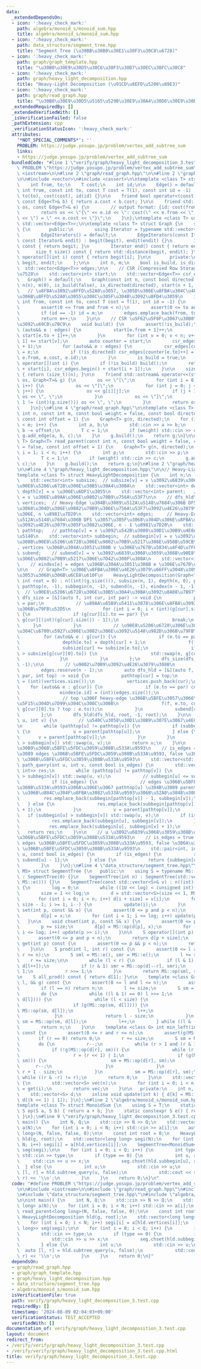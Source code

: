 ```yaml
---
data:
  _extendedDependsOn:
  - icon: ':heavy_check_mark:'
    path: algebra/monoid_s/monoid_sum.hpp
    title: algebra/monoid_s/monoid_sum.hpp
  - icon: ':heavy_check_mark:'
    path: data_structure/segment_tree.hpp
    title: "Segment Tree (\u30BB\u30B0\u30E1\u30F3\u30C8\u6728)"
  - icon: ':heavy_check_mark:'
    path: graph/graph_template.hpp
    title: "\u30B0\u30E9\u30D5\u30C6\u30F3\u30D7\u30EC\u30FC\u30C8"
  - icon: ':heavy_check_mark:'
    path: graph/heavy_light_decomposition.hpp
    title: "Heavy-Light Decomposition (\u91CD\u8EFD\u5206\u89E3)"
  - icon: ':heavy_check_mark:'
    path: graph/read_graph.hpp
    title: "\u30B0\u30E9\u30D5\u5165\u529B\u30E9\u30A4\u30D6\u30E9\u30EA"
  _extendedRequiredBy: []
  _extendedVerifiedWith: []
  _isVerificationFailed: false
  _pathExtension: cpp
  _verificationStatusIcon: ':heavy_check_mark:'
  attributes:
    '*NOT_SPECIAL_COMMENTS*': ''
    PROBLEM: https://judge.yosupo.jp/problem/vertex_add_subtree_sum
    links:
    - https://judge.yosupo.jp/problem/vertex_add_subtree_sum
  bundledCode: "#line 1 \"verify/graph/heavy_light_decomposition_3.test.cpp\"\n#define\
    \ PROBLEM \"https://judge.yosupo.jp/problem/vertex_add_subtree_sum\"\n\n#include\
    \ <iostream>\n\n#line 2 \"graph/read_graph.hpp\"\n\n#line 2 \"graph/graph_template.hpp\"\
    \n\n#include <vector>\n#include <cassert>\n\ntemplate <class T> struct Edge {\n\
    \    int from, to;\n    T cost;\n    int id;\n\n    Edge() = default;\n    Edge(const\
    \ int from, const int to, const T cost = T(1), const int id = -1) : from(from),\
    \ to(to), cost(cost), id(id) {}\n\n    friend bool operator<(const Edge<T>& a,\
    \ const Edge<T>& b) { return a.cost < b.cost; }\n\n    friend std::ostream& operator<<(std::ostream&\
    \ os, const Edge<T>& e) {\n        // output format: {id: cost(from, to) = cost}\n\
    \        return os << \"{\" << e.id << \": cost(\" << e.from << \", \" << e.to\
    \ << \") = \" << e.cost << \"}\";\n    }\n};\ntemplate <class T> using Edges =\
    \ std::vector<Edge<T>>;\n\ntemplate <class T> struct Graph {\n    struct EdgeIterators\
    \ {\n       public:\n        using Iterator = typename std::vector<Edge<T>>::iterator;\n\
    \        EdgeIterators() = default;\n        EdgeIterators(const Iterator& begit,\
    \ const Iterator& endit) : begit(begit), endit(endit) {}\n        Iterator begin()\
    \ const { return begit; }\n        Iterator end() const { return endit; }\n  \
    \      size_t size() const { return std::distance(begit, endit); }\n        Edge<T>&\
    \ operator[](int i) const { return begit[i]; }\n\n       private:\n        Iterator\
    \ begit, endit;\n    };\n\n    int n, m;\n    bool is_build, is_directed;\n  \
    \  std::vector<Edge<T>> edges;\n\n    // CSR (Compressed Row Storage) \u5F62\u5F0F\
    \u7528\n    std::vector<int> start;\n    std::vector<Edge<T>> csr_edges;\n\n \
    \   Graph() = default;\n    Graph(const int n, const bool directed = false) :\
    \ n(n), m(0), is_build(false), is_directed(directed), start(n + 1, 0) {}\n\n \
    \   // \u8FBA\u3092\u8FFD\u52A0\u3057, \u305D\u306E\u8FBA\u304C\u4F55\u756A\u76EE\
    \u306B\u8FFD\u52A0\u3055\u308C\u305F\u304B\u3092\u8FD4\u3059\n    int add_edge(const\
    \ int from, const int to, const T cost = T(1), int id = -1) {\n        assert(!is_build);\n\
    \        assert(0 <= from and from < n);\n        assert(0 <= to and to < n);\n\
    \        if (id == -1) id = m;\n        edges.emplace_back(from, to, cost, id);\n\
    \        return m++;\n    }\n\n    // CSR \u5F62\u5F0F\u3067\u30B0\u30E9\u30D5\
    \u3092\u69CB\u7BC9\n    void build() {\n        assert(!is_build);\n        for\
    \ (auto&& e : edges) {\n            start[e.from + 1]++;\n            if (!is_directed)\
    \ start[e.to + 1]++;\n        }\n        for (int v = 0; v < n; v++) start[v +\
    \ 1] += start[v];\n        auto counter = start;\n        csr_edges.resize(start.back()\
    \ + 1);\n        for (auto&& e : edges) {\n            csr_edges[counter[e.from]++]\
    \ = e;\n            if (!is_directed) csr_edges[counter[e.to]++] = Edge(e.to,\
    \ e.from, e.cost, e.id);\n        }\n        is_build = true;\n    }\n\n    EdgeIterators\
    \ operator[](int i) {\n        if (!is_build) build();\n        return EdgeIterators(csr_edges.begin()\
    \ + start[i], csr_edges.begin() + start[i + 1]);\n    }\n\n    size_t size() const\
    \ { return (size_t)(n); }\n\n    friend std::ostream& operator<<(std::ostream&\
    \ os, Graph<T>& g) {\n        os << \"[\";\n        for (int i = 0; i < (int)(g.size());\
    \ i++) {\n            os << \"[\";\n            for (int j = 0; j < (int)(g[i].size());\
    \ j++) {\n                os << g[i][j];\n                if (j + 1 != (int)(g[i].size()))\
    \ os << \", \";\n            }\n            os << \"]\";\n            if (i +\
    \ 1 != (int)(g.size())) os << \", \";\n        }\n        return os << \"]\";\n\
    \    }\n};\n#line 4 \"graph/read_graph.hpp\"\n\ntemplate <class T> Graph<T> read_graph(const\
    \ int n, const int m, const bool weight = false, const bool directed = false,\
    \ const int offset = 1) {\n    Graph<T> g(n, directed);\n    for (int i = 0; i\
    \ < m; i++) {\n        int a, b;\n        std::cin >> a >> b;\n        a -= offset,\
    \ b -= offset;\n        T c = 1;\n        if (weight) std::cin >> c;\n       \
    \ g.add_edge(a, b, c);\n    }\n    g.build();\n    return g;\n}\n\ntemplate <class\
    \ T> Graph<T> read_parent(const int n, const bool weight = false, const bool directed\
    \ = false, const int offset = 1) {\n    Graph<T> g(n, directed);\n    for (int\
    \ i = 1; i < n; i++) {\n        int p;\n        std::cin >> p;\n        p -= offset;\n\
    \        T c = 1;\n        if (weight) std::cin >> c;\n        g.add_edge(p, i,\
    \ c);\n    }\n    g.build();\n    return g;\n}\n#line 2 \"graph/heavy_light_decomposition.hpp\"\
    \n\n#line 4 \"graph/heavy_light_decomposition.hpp\"\n\n// Heavy-Light Decomposition\n\
    template <class T> struct HeavyLightDecomposition {\n    int n;\n    // dfs_size\n\
    \    std::vector<int> subsize;  // subsize[v] = v \u3092\u6839\u3068\u3059\u308B\
    \u90E8\u5206\u6728\u306E\u30B5\u30A4\u30BA\n    std::vector<int> depth;    //\
    \ depth[v] = v \u306E\u6DF1\u3055\n    std::vector<int> parent;   // parent[v]\
    \ = v \u306E\u89AA\u306E\u9802\u70B9\u756A\u53F7\n\n    // dfs_hld\n    std::vector<int>\
    \ vertices;  // Heavy-Edge \u304B\u3089\u512A\u5148\u7684\u306B DFS \u3057\u305F\
    \u3068\u304D\u306E\u9802\u70B9\u306E\u756A\u53F7\u3092\u4E26\u3079\u305F\u3082\
    \u306E, n \u8981\u7D20\n    std::vector<int> edges;     // Heavy-Edge \u304B\u3089\
    \u512A\u5148\u7684\u306B DFS \u3057\u305F\u3068\u304D\u306E\u8FBA\u306E\u756A\u53F7\
    \u3092\u4E26\u3079\u305F\u3082\u306E, n - 1 \u8981\u7D20\n    std::vector<int>\
    \ pathtop;   // pathtop[v] = v \u3092\u542B\u3080\u30D1\u30B9\u4E0A\u306E\u7956\
    \u5148\n    std::vector<int> subbegin;  // subbegin[v] = v \u3092\u6839\u3068\u3059\
    \u308B\u90E8\u5206\u6728\u306E\u9802\u70B9\u5217\u306E\u958B\u59CB\u4F4D\u7F6E\
    , vertices \u306B\u304A\u3051\u308B v \u306E\u767B\u5834\u4F4D\u7F6E\n    std::vector<int>\
    \ subend;    // subend[v] = v \u3092\u6839\u3068\u3059\u308B\u90E8\u5206\u6728\
    \u306E\u9802\u70B9\u5217\u306E\u7D42\u308F\u308A\n    std::vector<int> eindex;\
    \    // eindex[e] = edges \u306B\u304A\u3051\u308B e \u306E\u767B\u5834\u4F4D\u7F6E\
    \n\n    // Graph<T> \u306E\u8FBA\u306E\u4E26\u3079\u66FF\u3048\u3092\u884C\u3046\
    \u3053\u3068\u306B\u6CE8\u610F\n    HeavyLightDecomposition(Graph<T>& g, const\
    \ int root = 0) : n((int)(g.size())), subsize(n, 1), depth(n, 0), parent(n, -1),\
    \ pathtop(n, -1), subbegin(n, -1), subend(n, -1), eindex(n - 1, -1) {\n      \
    \  // \u90E8\u5206\u6728\u306E\u30B5\u30A4\u30BA\u3092\u8A08\u7B97\n        auto\
    \ dfs_size = [&](auto f, int cur, int par) -> void {\n            parent[cur]\
    \ = par;\n            // \u89AA\u65B9\u5411\u3078\u306E\u8FBA\u3092\u672B\u5C3E\
    \u306B\u79FB\u52D5\n            for (int i = 0; i < (int)(g[cur].size()); i++)\
    \ {\n                if (g[cur][i].to == par) {\n                    std::swap(g[cur][i],\
    \ g[cur][(int)(g[cur].size()) - 1]);\n                    break;\n           \
    \     }\n            }\n            // \u90E8\u5206\u6728\u306E\u30B5\u30A4\u30BA\
    \u304C\u6700\u5927\u306E\u3082\u306E\u3092\u5148\u982D\u306B\u79FB\u52D5\n   \
    \         for (auto&& e : g[cur]) {\n                if (e.to == par) continue;\n\
    \                depth[e.to] = depth[cur] + 1;\n                f(f, e.to, cur);\n\
    \                subsize[cur] += subsize[e.to];\n                if (subsize[e.to]\
    \ > subsize[g[cur][0].to]) {\n                    std::swap(e, g[cur][0]);\n \
    \               }\n            }\n        };\n        dfs_size(dfs_size, root,\
    \ -1);\n\n        // \u9802\u70B9\u3092\u4E26\u3079\u308B\n        vertices.reserve(n);\n\
    \        edges.reserve(n - 1);\n        auto dfs_hld = [&](auto f, int cur, int\
    \ par, int top) -> void {\n            pathtop[cur] = top;\n            subbegin[cur]\
    \ = (int)(vertices.size());\n            vertices.push_back(cur);\n\n        \
    \    for (auto&& e : g[cur]) {\n                if (e.to == par) continue;\n \
    \               eindex[e.id] = (int)(edges.size());\n                edges.push_back(e.id);\n\
    \                // top \u306F heavy-edge \u306B\u5BFE\u3057\u3066\u306E\u307F\
    \u5F15\u304D\u7D99\u304C\u308C\u308B\n                f(f, e.to, cur, (e.to ==\
    \ g[cur][0].to ? top : e.to));\n            }\n            subend[cur] = (int)(vertices.size());\n\
    \        };\n        dfs_hld(dfs_hld, root, -1, root);\n    }\n\n    int lca(int\
    \ u, int v) {\n        // \u540C\u3058\u30D1\u30B9\u307E\u3067\u4E0A\u304C\u308B\
    \n        while (pathtop[u] != pathtop[v]) {\n            if (subbegin[u] > subbegin[v])\
    \ {\n                u = parent[pathtop[u]];\n            } else {\n         \
    \       v = parent[pathtop[v]];\n            }\n        }\n        if (subbegin[u]\
    \ > subbegin[v]) std::swap(u, v);\n        return u;\n    }\n\n    // u - v \u30D1\
    \u30B9\u306B\u5BFE\u5FDC\u3059\u308B\u533A\u9593\n    // is_edges = true \u306A\
    \u3089 edges \u306B\u5BFE\u5FDC\u3059\u308B\u533A\u9593, false \u306A\u3089 vertices\
    \ \u306B\u5BFE\u5FDC\u3059\u308B\u533A\u9593\n    std::vector<std::pair<int, int>>\
    \ path_query(int u, int v, const bool is_edges) {\n        std::vector<std::pair<int,\
    \ int>> res;\n        while (pathtop[u] != pathtop[v]) {\n            if (subbegin[u]\
    \ > subbegin[v]) std::swap(u, v);\n            // subbegin[u] <= subbegin[v]\n\
    \            if (is_edges) {\n                // edges \u306B\u5BFE\u5FDC\u3059\
    \u308B\u533A\u9593\u306A\u306E\u3067 pathtop[u] \u304B\u3089 parent[pathtop[u]]\
    \ \u306B\u884C\u304F\u8FBA\u3082\u533A\u9593\u306B\u52A0\u3048\u308B\n       \
    \         res.emplace_back(subbegin[pathtop[v]] - 1, subbegin[v]);\n         \
    \   } else {\n                res.emplace_back(subbegin[pathtop[v]], subbegin[v]\
    \ + 1);\n            }\n            v = parent[pathtop[v]];\n        }\n     \
    \   if (subbegin[u] > subbegin[v]) std::swap(u, v);\n        if (is_edges) {\n\
    \            res.emplace_back(subbegin[u], subbegin[v]);\n        } else {\n \
    \           res.emplace_back(subbegin[u], subbegin[v] + 1);\n        }\n     \
    \   return res;\n    }\n\n    // u \u3092\u6839\u3068\u3059\u308B\u90E8\u5206\u6728\
    \u306B\u5BFE\u5FDC\u3059\u308B\u533A\u9593\n    // is_edges = true \u306A\u3089\
    \ edges \u306B\u5BFE\u5FDC\u3059\u308B\u533A\u9593, false \u306A\u3089 vertices\
    \ \u306B\u5BFE\u5FDC\u3059\u308B\u533A\u9593\n    std::pair<int, int> subtree_query(int\
    \ u, const bool is_edges) {\n        if (is_edges) {\n            return {subbegin[u],\
    \ subend[u] - 1};\n        } else {\n            return {subbegin[u], subend[u]};\n\
    \        }\n    }\n};\n#line 4 \"data_structure/segment_tree.hpp\"\ntemplate <class\
    \ MS> struct SegmentTree {\n   public:\n    using S = typename MS::S;\n    SegmentTree()\
    \ : SegmentTree(0) {}\n    SegmentTree(int n) : SegmentTree(std::vector<S>(n,\
    \ MS::e())) {}\n    SegmentTree(const std::vector<S>& v) : n((int)(v.size()))\
    \ {\n        log = 0;\n        while ((1U << log) < (unsigned int)(n)) log++;\n\
    \        size = 1 << log;\n        d = std::vector<S>(size << 1, MS::e());\n \
    \       for (int i = 0; i < n; i++) d[i + size] = v[i];\n        for (int i =\
    \ size - 1; i >= 1; i--) {\n            update(i);\n        }\n    }\n\n    void\
    \ set(int p, const S& x) {\n        assert(0 <= p and p < n);\n        p += size;\n\
    \        d[p] = x;\n        for (int i = 1; i <= log; i++) update(p >> i);\n \
    \   }\n\n    void chset(int p, const S& x) {\n        assert(0 <= p and p < n);\n\
    \        p += size;\n        d[p] = MS::op(d[p], x);\n        for (int i = 1;\
    \ i <= log; i++) update(p >> i);\n    }\n\n    S operator[](int p) const {\n \
    \       assert(0 <= p and p < n);\n        return d[p + size];\n    }\n\n    S\
    \ get(int p) const {\n        assert(0 <= p && p < n);\n        return d[p + size];\n\
    \    }\n\n    S prod(int l, int r) const {\n        assert(0 <= l and l <= r and\
    \ r <= n);\n        S sml = MS::e(), smr = MS::e();\n        l += size;\n    \
    \    r += size;\n\n        while (l < r) {\n            if (l & 1) sml = MS::op(sml,\
    \ d[l++]);\n            if (r & 1) smr = MS::op(d[--r], smr);\n            l >>=\
    \ 1;\n            r >>= 1;\n        }\n        return MS::op(sml, smr);\n    }\n\
    \n    S all_prod() const { return d[1]; }\n\n    template <class G> int max_right(int\
    \ l, G& g) const {\n        assert(0 <= l and l <= n);\n        assert(g(MS::e()));\n\
    \        if (l == n) return n;\n        l += size;\n        S sm = MS::e();\n\
    \        do {\n            while ((l & 1) == 0) l >>= 1;\n            if (!g(MS::op(sm,\
    \ d[l]))) {\n                while (l < size) {\n                    l <<= 1;\n\
    \                    if (g(MS::op(sm, d[l]))) {\n                        sm =\
    \ MS::op(sm, d[l]);\n                        l++;\n                    }\n   \
    \             }\n                return l - size;\n            }\n           \
    \ sm = MS::op(sm, d[l]);\n            l++;\n        } while ((l & -l) != l);\n\
    \        return n;\n    }\n\n    template <class G> int min_left(int r, G& g)\
    \ const {\n        assert(0 <= r and r <= n);\n        assert(g(MS::e()));\n \
    \       if (r == 0) return 0;\n        r += size;\n        S sm = MS::e();\n \
    \       do {\n            r--;\n            while (r > 1 and (r & 1)) r >>= 1;\n\
    \            if (!g(MS::op(d[r], sm))) {\n                while (r < size) {\n\
    \                    r = (r << 1) | 1;\n                    if (g(MS::op(d[r],\
    \ sm))) {\n                        sm = MS::op(d[r], sm);\n                  \
    \      r--;\n                    }\n                }\n                return\
    \ r + 1 - size;\n            }\n            sm = MS::op(d[r], sm);\n        }\
    \ while ((r & -r) != r);\n        return 0;\n    }\n\n    std::vector<S> make_vector()\
    \ {\n        std::vector<S> vec(n);\n        for (int i = 0; i < n; i++) vec[i]\
    \ = get(i);\n        return vec;\n    }\n\n   private:\n    int n, log, size;\n\
    \    std::vector<S> d;\n    inline void update(int k) { d[k] = MS::op(d[k << 1],\
    \ d[(k << 1) | 1]); }\n};\n#line 2 \"algebra/monoid_s/monoid_sum.hpp\"\n// MS\n\
    template <class T> struct MonoidSum {\n    using S = T;\n    static constexpr\
    \ S op(S a, S b) { return a + b; }\n    static constexpr S e() { return T(0);\
    \ }\n};\n#line 9 \"verify/graph/heavy_light_decomposition_3.test.cpp\"\n\nint\
    \ main() {\n    int N, Q;\n    std::cin >> N >> Q;\n    std::vector<long long>\
    \ a(N);\n    for (int i = 0; i < N; i++) std::cin >> a[i];\n    auto g = read_parent<long\
    \ long>(N, false, false, 0);\n\n    const int root = 0;\n    HeavyLightDecomposition\
    \ hld(g, root);\n    std::vector<long long> segi(N);\n    for (int i = 0; i <\
    \ N; i++) segi[i] = a[hld.vertices[i]];\n    SegmentTree<MonoidSum<long long>>\
    \ seg(segi);\n\n    for (int i = 0; i < Q; i++) {\n        int type;\n       \
    \ std::cin >> type;\n        if (type == 0) {\n            int u, x;\n       \
    \     std::cin >> u >> x;\n            seg.chset(hld.subbegin[u], x);\n      \
    \  } else {\n            int u;\n            std::cin >> u;\n            auto\
    \ [l, r] = hld.subtree_query(u, false);\n            std::cout << seg.prod(l,\
    \ r) << '\\n';\n        }\n    }\n    return 0;\n}\n"
  code: "#define PROBLEM \"https://judge.yosupo.jp/problem/vertex_add_subtree_sum\"\
    \n\n#include <iostream>\n\n#include \"graph/read_graph.hpp\"\n#include \"graph/heavy_light_decomposition.hpp\"\
    \n#include \"data_structure/segment_tree.hpp\"\n#include \"algebra/monoid_s/monoid_sum.hpp\"\
    \n\nint main() {\n    int N, Q;\n    std::cin >> N >> Q;\n    std::vector<long\
    \ long> a(N);\n    for (int i = 0; i < N; i++) std::cin >> a[i];\n    auto g =\
    \ read_parent<long long>(N, false, false, 0);\n\n    const int root = 0;\n   \
    \ HeavyLightDecomposition hld(g, root);\n    std::vector<long long> segi(N);\n\
    \    for (int i = 0; i < N; i++) segi[i] = a[hld.vertices[i]];\n    SegmentTree<MonoidSum<long\
    \ long>> seg(segi);\n\n    for (int i = 0; i < Q; i++) {\n        int type;\n\
    \        std::cin >> type;\n        if (type == 0) {\n            int u, x;\n\
    \            std::cin >> u >> x;\n            seg.chset(hld.subbegin[u], x);\n\
    \        } else {\n            int u;\n            std::cin >> u;\n          \
    \  auto [l, r] = hld.subtree_query(u, false);\n            std::cout << seg.prod(l,\
    \ r) << '\\n';\n        }\n    }\n    return 0;\n}"
  dependsOn:
  - graph/read_graph.hpp
  - graph/graph_template.hpp
  - graph/heavy_light_decomposition.hpp
  - data_structure/segment_tree.hpp
  - algebra/monoid_s/monoid_sum.hpp
  isVerificationFile: true
  path: verify/graph/heavy_light_decomposition_3.test.cpp
  requiredBy: []
  timestamp: '2024-08-09 02:04:03+09:00'
  verificationStatus: TEST_ACCEPTED
  verifiedWith: []
documentation_of: verify/graph/heavy_light_decomposition_3.test.cpp
layout: document
redirect_from:
- /verify/verify/graph/heavy_light_decomposition_3.test.cpp
- /verify/verify/graph/heavy_light_decomposition_3.test.cpp.html
title: verify/graph/heavy_light_decomposition_3.test.cpp
---
```

